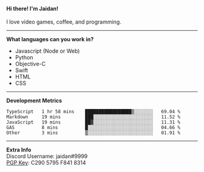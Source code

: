 #### Hi there! I'm Jaidan!
I love video games, coffee, and programming.

---
**What languages can you work in?**<br>
- Javascript (Node or Web)
- Python
- Objective-C
- Swift
- HTML
- CSS

---
**Development Metrics**<br>
<!--START_SECTION:waka-->
```text
TypeScript   1 hr 58 mins    █████████████████▒░░░░░░░   69.04 % 
Markdown     19 mins         ███░░░░░░░░░░░░░░░░░░░░░░   11.52 % 
JavaScript   19 mins         ██▓░░░░░░░░░░░░░░░░░░░░░░   11.31 % 
GAS          8 mins          █░░░░░░░░░░░░░░░░░░░░░░░░   04.66 % 
Other        3 mins          ▒░░░░░░░░░░░░░░░░░░░░░░░░   01.91 % 
```
<!--END_SECTION:waka-->

---
**Extra Info**<br>
Discord Username: jaidan#9999  
[PGP Key](https://keybase.io/monotrix/pgp_keys.asc): C290 5795 F841 8314
